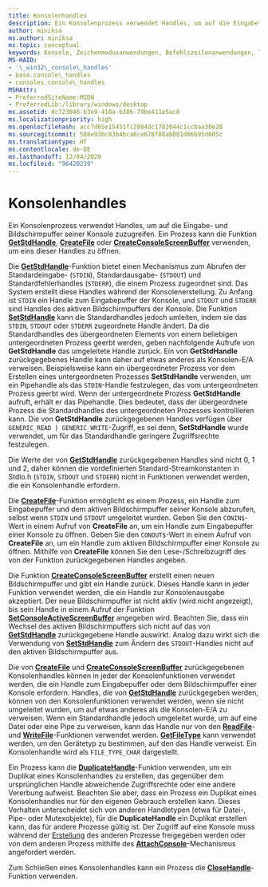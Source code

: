 ```yaml
---
title: Konsolenhandles
description: Ein Konsolenprozess verwendet Handles, um auf die Eingabe- und Bildschirmpuffer seiner Konsole zuzugreifen, einschließlich der GetStdHandle-, CreateFile- und CreateConsoleScreenBuffer-Funktionen.
author: miniksa
ms.author: miniksa
ms.topic: conceptual
keywords: Konsole, Zeichenmodusanwendungen, Befehlszeilenanwendungen, Terminalanwendungen, Konsolen-API
MS-HAID:
- '\_win32\_console\_handles'
- base.console\_handles
- consoles.console\_handles
MSHAttr:
- PreferredSiteName:MSDN
- PreferredLib:/library/windows/desktop
ms.assetid: dc723046-b3e9-418a-b386-79be411e5ac8
ms.localizationpriority: high
ms.openlocfilehash: acc7d65e15451fc2804dc1782644c1ccbaa30e28
ms.sourcegitcommit: 508e93bc83b4bca6ce678f88ab081d66b95d605c
ms.translationtype: HT
ms.contentlocale: de-DE
ms.lasthandoff: 12/04/2020
ms.locfileid: "96420239"
---
```

# <a name="console-handles"></a>Konsolenhandles

Ein Konsolenprozess verwendet Handles, um auf die Eingabe- und Bildschirmpuffer seiner Konsole zuzugreifen. Ein Prozess kann die Funktion [**GetStdHandle**](getstdhandle.md), [**CreateFile**](https://msdn.microsoft.com/library/windows/desktop/aa363858) oder [**CreateConsoleScreenBuffer**](createconsolescreenbuffer.md) verwenden, um eins dieser Handles zu öffnen.

Die [**GetStdHandle**](getstdhandle.md)-Funktion bietet einen Mechanismus zum Abrufen der Standardeingabe- (`STDIN`), Standardausgabe- (`STDOUT`) und Standardfehlerhandles (`STDERR`), die einem Prozess zugeordnet sind. Das System erstellt diese Handles während der Konsolenerstellung. Zu Anfang ist `STDIN` ein Handle zum Eingabepuffer der Konsole, und `STDOUT` und `STDERR` sind Handles des aktiven Bildschirmpuffers der Konsole. Die Funktion [**SetStdHandle**](setstdhandle.md) kann die Standardhandles jedoch umleiten, indem sie das `STDIN`, `STDOUT` oder `STDERR` zugeordnete Handle ändert. Da die Standardhandles des übergeordneten Elements von einem beliebigen untergeordneten Prozess geerbt werden, geben nachfolgende Aufrufe von **GetStdHandle** das umgeleitete Handle zurück. Ein von **GetStdHandle** zurückgegebenes Handle kann daher auf etwas anderes als Konsolen-E/A verweisen. Beispielsweise kann ein übergeordneter Prozess vor dem Erstellen eines untergeordneten Prozesses **SetStdHandle** verwenden, um ein Pipehandle als das `STDIN`-Handle festzulegen, das vom untergeordneten Prozess geerbt wird. Wenn der untergeordnete Prozess **GetStdHandle** aufruft, erhält er das Pipehandle. Dies bedeutet, dass der übergeordnete Prozess die Standardhandles des untergeordneten Prozesses kontrollieren kann. Die von **GetStdHandle** zurückgegebenen Handles verfügen über `GENERIC_READ | GENERIC_WRITE`-Zugriff, es sei denn, **SetStdHandle** wurde verwendet, um für das Standardhandle geringere Zugriffsrechte festzulegen.

Die Werte der von [**GetStdHandle**](getstdhandle.md) zurückgegebenen Handles sind nicht 0, 1 und 2, daher können die vordefinierten Standard-Streamkonstanten in Stdio.h (`STDIN`, `STDOUT` und `STDERR`) nicht in Funktionen verwendet werden, die ein Konsolenhandle erfordern.

Die [**CreateFile**](https://msdn.microsoft.com/library/windows/desktop/aa363858)-Funktion ermöglicht es einem Prozess, ein Handle zum Eingabepuffer und dem aktiven Bildschirmpuffer seiner Konsole abzurufen, selbst wenn `STDIN` und `STDOUT` umgeleitet wurden. Geben Sie den `CONIN$`-Wert in einem Aufruf von **CreateFile** an, um ein Handle zum Eingabepuffer einer Konsole zu öffnen. Geben Sie den `CONOUT$`-Wert in einem Aufruf von **CreateFile** an, um ein Handle zum aktiven Bildschirmpuffer einer Konsole zu öffnen. Mithilfe von **CreateFile** können Sie den Lese-/Schreibzugriff des von der Funktion zurückgegebenen Handles angeben.

Die Funktion [**CreateConsoleScreenBuffer**](createconsolescreenbuffer.md) erstellt einen neuen Bildschirmpuffer und gibt ein Handle zurück. Dieses Handle kann in jeder Funktion verwendet werden, die ein Handle zur Konsolenausgabe akzeptiert. Der neue Bildschirmpuffer ist nicht aktiv (wird nicht angezeigt), bis sein Handle in einem Aufruf der Funktion [**SetConsoleActiveScreenBuffer**](setconsoleactivescreenbuffer.md) angegeben wird. Beachten Sie, dass ein Wechsel des aktiven Bildschirmpuffers sich nicht auf das von [**GetStdHandle**](getstdhandle.md) zurückgegebene Handle auswirkt. Analog dazu wirkt sich die Verwendung von [**SetStdHandle**](setstdhandle.md) zum Ändern des `STDOUT`-Handles nicht auf den aktiven Bildschirmpuffer aus.

Die von [**CreateFile**](https://msdn.microsoft.com/library/windows/desktop/aa363858) und [**CreateConsoleScreenBuffer**](createconsolescreenbuffer.md) zurückgegebenen Konsolenhandles können in jeder der Konsolenfunktionen verwendet werden, die ein Handle zum Eingabepuffer oder dem Bildschirmpuffer einer Konsole erfordern. Handles, die von [**GetStdHandle**](getstdhandle.md) zurückgegeben werden, können von den Konsolenfunktionen verwendet werden, wenn sie nicht umgeleitet wurden, um auf etwas anderes als die Konsolen-E/A zu verweisen. Wenn ein Standardhandle jedoch umgeleitet wurde, um auf eine Datei oder eine Pipe zu verweisen, kann das Handle nur von den [**ReadFile**](https://msdn.microsoft.com/library/windows/desktop/aa365467)- und [**WriteFile**](https://msdn.microsoft.com/library/windows/desktop/aa365747)-Funktionen verwendet werden. [**GetFileType**](https://docs.microsoft.com/windows/win32/api/fileapi/nf-fileapi-getfiletype) kann verwendet werden, um den Gerätetyp zu bestimmen, auf den das Handle verweist. Ein Konsolenhandle wird als `FILE_TYPE_CHAR` dargestellt.

Ein Prozess kann die [**DuplicateHandle**](https://msdn.microsoft.com/library/windows/desktop/ms724251)-Funktion verwenden, um ein Duplikat eines Konsolenhandles zu erstellen, das gegenüber dem ursprünglichen Handle abweichende Zugriffsrechte oder eine andere Vererbung aufweist. Beachten Sie aber, dass ein Prozess ein Duplikat eines Konsolenhandles nur für den eigenen Gebrauch erstellen kann. Dieses Verhalten unterscheidet sich von anderen Handletypen (etwa für Datei-, Pipe- oder Mutexobjekte), für die **DuplicateHandle** ein Duplikat erstellen kann, das für andere Prozesse gültig ist.
Der Zugriff auf eine Konsole muss während der [Erstellung](creation-of-a-console.md) des anderen Prozesse freigegeben werden oder von dem anderen Prozess mithilfe des [**AttachConsole**](attachconsole.md)-Mechanismus angefordert werden.

Zum Schließen eines Konsolenhandles kann ein Prozess die [**CloseHandle**](https://msdn.microsoft.com/library/windows/desktop/ms724211)-Funktion verwenden.

